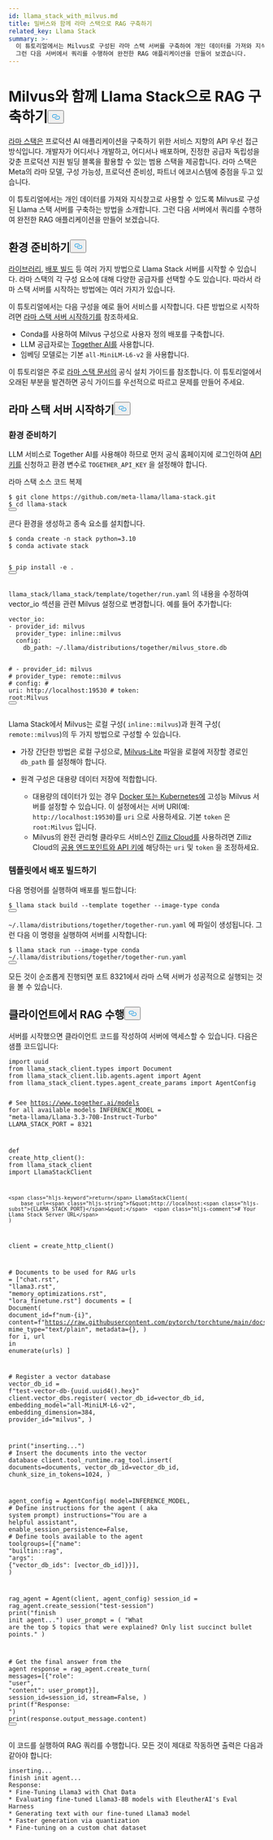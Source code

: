 ```yaml
---
id: llama_stack_with_milvus.md
title: 밀버스와 함께 라마 스택으로 RAG 구축하기
related_key: Llama Stack
summary: >-
  이 튜토리얼에서는 Milvus로 구성된 라마 스택 서버를 구축하여 개인 데이터를 가져와 지식창고로 사용할 수 있도록 하는 방법을 소개합니다.
  그런 다음 서버에서 쿼리를 수행하여 완전한 RAG 애플리케이션을 만들어 보겠습니다.
---
```

<h1 id="Build-RAG-with-Llama-Stack-with-Milvus" class="common-anchor-header">Milvus와 함께 Llama Stack으로 RAG 구축하기<button data-href="#Build-RAG-with-Llama-Stack-with-Milvus" class="anchor-icon" translate="no">
      <svg translate="no"
        aria-hidden="true"
        focusable="false"
        height="20"
        version="1.1"
        viewBox="0 0 16 16"
        width="16"
      >
        <path
          fill="#0092E4"
          fill-rule="evenodd"
          d="M4 9h1v1H4c-1.5 0-3-1.69-3-3.5S2.55 3 4 3h4c1.45 0 3 1.69 3 3.5 0 1.41-.91 2.72-2 3.25V8.59c.58-.45 1-1.27 1-2.09C10 5.22 8.98 4 8 4H4c-.98 0-2 1.22-2 2.5S3 9 4 9zm9-3h-1v1h1c1 0 2 1.22 2 2.5S13.98 12 13 12H9c-.98 0-2-1.22-2-2.5 0-.83.42-1.64 1-2.09V6.25c-1.09.53-2 1.84-2 3.25C6 11.31 7.55 13 9 13h4c1.45 0 3-1.69 3-3.5S14.5 6 13 6z"
        ></path>
      </svg>
    </button></h1><p><a href="https://github.com/meta-llama/llama-stack/tree/main">라마 스택은</a> 프로덕션 AI 애플리케이션을 구축하기 위한 서비스 지향의 API 우선 접근 방식입니다. 개발자가 어디서나 개발하고, 어디서나 배포하며, 진정한 공급자 독립성을 갖춘 프로덕션 지원 빌딩 블록을 활용할 수 있는 범용 스택을 제공합니다. 라마 스택은 Meta의 라마 모델, 구성 가능성, 프로덕션 준비성, 파트너 에코시스템에 중점을 두고 있습니다.</p>
<p>이 튜토리얼에서는 개인 데이터를 가져와 지식창고로 사용할 수 있도록 Milvus로 구성된 Llama 스택 서버를 구축하는 방법을 소개합니다. 그런 다음 서버에서 쿼리를 수행하여 완전한 RAG 애플리케이션을 만들어 보겠습니다.</p>
<h2 id="Preparing-the-Environment" class="common-anchor-header">환경 준비하기<button data-href="#Preparing-the-Environment" class="anchor-icon" translate="no">
      <svg translate="no"
        aria-hidden="true"
        focusable="false"
        height="20"
        version="1.1"
        viewBox="0 0 16 16"
        width="16"
      >
        <path
          fill="#0092E4"
          fill-rule="evenodd"
          d="M4 9h1v1H4c-1.5 0-3-1.69-3-3.5S2.55 3 4 3h4c1.45 0 3 1.69 3 3.5 0 1.41-.91 2.72-2 3.25V8.59c.58-.45 1-1.27 1-2.09C10 5.22 8.98 4 8 4H4c-.98 0-2 1.22-2 2.5S3 9 4 9zm9-3h-1v1h1c1 0 2 1.22 2 2.5S13.98 12 13 12H9c-.98 0-2-1.22-2-2.5 0-.83.42-1.64 1-2.09V6.25c-1.09.53-2 1.84-2 3.25C6 11.31 7.55 13 9 13h4c1.45 0 3-1.69 3-3.5S14.5 6 13 6z"
        ></path>
      </svg>
    </button></h2><p><a href="https://llama-stack.readthedocs.io/en/latest/distributions/importing_as_library.html">라이브러리</a>, <a href="https://llama-stack.readthedocs.io/en/latest/distributions/building_distro.html">배포 빌드</a> 등 여러 가지 방법으로 Llama Stack 서버를 시작할 수 있습니다. 라마 스택의 각 구성 요소에 대해 다양한 공급자를 선택할 수도 있습니다. 따라서 라마 스택 서버를 시작하는 방법에는 여러 가지가 있습니다.</p>
<p>이 튜토리얼에서는 다음 구성을 예로 들어 서비스를 시작합니다. 다른 방법으로 시작하려면 <a href="https://llama-stack.readthedocs.io/en/latest/distributions/index.html">라마 스택 서버 시작하기를</a> 참조하세요.</p>
<ul>
<li>Conda를 사용하여 Milvus 구성으로 사용자 정의 배포를 구축합니다.</li>
<li>LLM 공급자로는 <a href="https://llama-stack.readthedocs.io/en/latest/distributions/self_hosted_distro/together.html#via-conda">Together AI를</a> 사용합니다.</li>
<li>임베딩 모델로는 기본 <code translate="no">all-MiniLM-L6-v2</code> 을 사용합니다.</li>
</ul>
<div class="alert note">
<p>이 튜토리얼은 주로 <a href="https://llama-stack.readthedocs.io/en/latest/index.html">라마 스택 문서의</a> 공식 설치 가이드를 참조합니다. 이 튜토리얼에서 오래된 부분을 발견하면 공식 가이드를 우선적으로 따르고 문제를 만들어 주세요.</p>
</div>
<h2 id="Start-Llama-Stack-Server" class="common-anchor-header">라마 스택 서버 시작하기<button data-href="#Start-Llama-Stack-Server" class="anchor-icon" translate="no">
      <svg translate="no"
        aria-hidden="true"
        focusable="false"
        height="20"
        version="1.1"
        viewBox="0 0 16 16"
        width="16"
      >
        <path
          fill="#0092E4"
          fill-rule="evenodd"
          d="M4 9h1v1H4c-1.5 0-3-1.69-3-3.5S2.55 3 4 3h4c1.45 0 3 1.69 3 3.5 0 1.41-.91 2.72-2 3.25V8.59c.58-.45 1-1.27 1-2.09C10 5.22 8.98 4 8 4H4c-.98 0-2 1.22-2 2.5S3 9 4 9zm9-3h-1v1h1c1 0 2 1.22 2 2.5S13.98 12 13 12H9c-.98 0-2-1.22-2-2.5 0-.83.42-1.64 1-2.09V6.25c-1.09.53-2 1.84-2 3.25C6 11.31 7.55 13 9 13h4c1.45 0 3-1.69 3-3.5S14.5 6 13 6z"
        ></path>
      </svg>
    </button></h2><h3 id="Prepare-the-Environment" class="common-anchor-header">환경 준비하기</h3><p>LLM 서비스로 Together AI를 사용해야 하므로 먼저 공식 홈페이지에 로그인하여 <a href="https://api.together.xyz/settings/api-keys">API 키를</a> 신청하고 환경 변수로 <code translate="no">TOGETHER_API_KEY</code> 을 설정해야 합니다.</p>
<p>라마 스택 소스 코드 복제</p>
<pre><code translate="no" class="language-bash">$ git <span class="hljs-built_in">clone</span> https://github.com/meta-llama/llama-stack.git
$ <span class="hljs-built_in">cd</span> llama-stack
<button class="copy-code-btn"></button></code></pre>
<p>콘다 환경을 생성하고 종속 요소를 설치합니다.</p>
<pre><code translate="no" class="language-bash">$ conda create -n stack python=3.10
$ conda activate stack

$ pip install -e .
<button class="copy-code-btn"></button></code></pre>
<p><code translate="no">llama_stack/llama_stack/template/together/run.yaml</code> 의 내용을 수정하여 vector_io 섹션을 관련 Milvus 설정으로 변경합니다. 예를 들어 추가합니다:</p>
<pre><code translate="no" class="language-yaml"><span class="hljs-attr">vector_io:</span>
<span class="hljs-bullet">-</span> <span class="hljs-attr">provider_id:</span> <span class="hljs-string">milvus</span>
  <span class="hljs-attr">provider_type:</span> <span class="hljs-string">inline::milvus</span>
  <span class="hljs-attr">config:</span>
    <span class="hljs-attr">db_path:</span> <span class="hljs-string">~/.llama/distributions/together/milvus_store.db</span>

<span class="hljs-comment">#  - provider_id: milvus</span>
<span class="hljs-comment">#    provider_type: remote::milvus</span>
<span class="hljs-comment">#    config:</span>
<span class="hljs-comment">#      uri: http://localhost:19530</span>
<span class="hljs-comment">#      token: root:Milvus</span>
<button class="copy-code-btn"></button></code></pre>
<p>Llama Stack에서 Milvus는 로컬 구성( <code translate="no">inline::milvus</code>)과 원격 구성( <code translate="no">remote::milvus</code>)의 두 가지 방법으로 구성할 수 있습니다.</p>
<ul>
<li><p>가장 간단한 방법은 로컬 구성으로, <a href="https://milvus.io/docs/quickstart.md">Milvus-Lite</a> 파일을 로컬에 저장할 경로인 <code translate="no">db_path</code> 를 설정해야 합니다.</p></li>
<li><p>원격 구성은 대용량 데이터 저장에 적합합니다.</p>
<ul>
<li>대용량의 데이터가 있는 경우 <a href="https://milvus.io/docs/quickstart.md">Docker 또는 Kubernetes에</a> 고성능 Milvus 서버를 설정할 수 있습니다. 이 설정에서는 서버 URI(예: <code translate="no">http://localhost:19530</code>)를 <code translate="no">uri</code> 으로 사용하세요. 기본 <code translate="no">token</code> 은 <code translate="no">root:Milvus</code> 입니다.</li>
<li>Milvus의 완전 관리형 클라우드 서비스인 <a href="https://zilliz.com/cloud">Zilliz Cloud를</a> 사용하려면 Zilliz Cloud의 <a href="https://docs.zilliz.com/docs/on-zilliz-cloud-console#free-cluster-details">공용 엔드포인트와 API 키에</a> 해당하는 <code translate="no">uri</code> 및 <code translate="no">token</code> 을 조정하세요.</li>
</ul></li>
</ul>
<h3 id="Build-distribution-from-the-template" class="common-anchor-header">템플릿에서 배포 빌드하기</h3><p>다음 명령어를 실행하여 배포를 빌드합니다:</p>
<pre><code translate="no" class="language-bash">$ llama stack build --template together --image-type conda
<button class="copy-code-btn"></button></code></pre>
<p><code translate="no">~/.llama/distributions/together/together-run.yaml</code> 에 파일이 생성됩니다. 그런 다음 이 명령을 실행하여 서버를 시작합니다:</p>
<pre><code translate="no" class="language-bash">$ llama stack run --image-type conda ~/.llama/distributions/together/together-run.yaml
<button class="copy-code-btn"></button></code></pre>
<p>모든 것이 순조롭게 진행되면 포트 8321에서 라마 스택 서버가 성공적으로 실행되는 것을 볼 수 있습니다.</p>
<h2 id="Perform-RAG-from-client" class="common-anchor-header">클라이언트에서 RAG 수행<button data-href="#Perform-RAG-from-client" class="anchor-icon" translate="no">
      <svg translate="no"
        aria-hidden="true"
        focusable="false"
        height="20"
        version="1.1"
        viewBox="0 0 16 16"
        width="16"
      >
        <path
          fill="#0092E4"
          fill-rule="evenodd"
          d="M4 9h1v1H4c-1.5 0-3-1.69-3-3.5S2.55 3 4 3h4c1.45 0 3 1.69 3 3.5 0 1.41-.91 2.72-2 3.25V8.59c.58-.45 1-1.27 1-2.09C10 5.22 8.98 4 8 4H4c-.98 0-2 1.22-2 2.5S3 9 4 9zm9-3h-1v1h1c1 0 2 1.22 2 2.5S13.98 12 13 12H9c-.98 0-2-1.22-2-2.5 0-.83.42-1.64 1-2.09V6.25c-1.09.53-2 1.84-2 3.25C6 11.31 7.55 13 9 13h4c1.45 0 3-1.69 3-3.5S14.5 6 13 6z"
        ></path>
      </svg>
    </button></h2><p>서버를 시작했으면 클라이언트 코드를 작성하여 서버에 액세스할 수 있습니다. 다음은 샘플 코드입니다:</p>
<pre><code translate="no" class="language-python"><span class="hljs-keyword">import</span> uuid
<span class="hljs-keyword">from</span> llama_stack_client.types <span class="hljs-keyword">import</span> Document
<span class="hljs-keyword">from</span> llama_stack_client.lib.agents.agent <span class="hljs-keyword">import</span> Agent
<span class="hljs-keyword">from</span> llama_stack_client.types.agent_create_params <span class="hljs-keyword">import</span> AgentConfig

<span class="hljs-comment"># See https://www.together.ai/models for all available models</span>
INFERENCE_MODEL = <span class="hljs-string">&quot;meta-llama/Llama-3.3-70B-Instruct-Turbo&quot;</span>
LLAMA_STACK_PORT = <span class="hljs-number">8321</span>


<span class="hljs-keyword">def</span> <span class="hljs-title function_">create_http_client</span>():
    <span class="hljs-keyword">from</span> llama_stack_client <span class="hljs-keyword">import</span> LlamaStackClient

    <span class="hljs-keyword">return</span> LlamaStackClient(
        base_url=<span class="hljs-string">f&quot;http://localhost:<span class="hljs-subst">{LLAMA_STACK_PORT}</span>&quot;</span>  <span class="hljs-comment"># Your Llama Stack Server URL</span>
    )


client = create_http_client()

<span class="hljs-comment"># Documents to be used for RAG</span>
urls = [<span class="hljs-string">&quot;chat.rst&quot;</span>, <span class="hljs-string">&quot;llama3.rst&quot;</span>, <span class="hljs-string">&quot;memory_optimizations.rst&quot;</span>, <span class="hljs-string">&quot;lora_finetune.rst&quot;</span>]
documents = [
    Document(
        document_id=<span class="hljs-string">f&quot;num-<span class="hljs-subst">{i}</span>&quot;</span>,
        content=<span class="hljs-string">f&quot;https://raw.githubusercontent.com/pytorch/torchtune/main/docs/source/tutorials/<span class="hljs-subst">{url}</span>&quot;</span>,
        mime_type=<span class="hljs-string">&quot;text/plain&quot;</span>,
        metadata={},
    )
    <span class="hljs-keyword">for</span> i, url <span class="hljs-keyword">in</span> <span class="hljs-built_in">enumerate</span>(urls)
]

<span class="hljs-comment"># Register a vector database</span>
vector_db_id = <span class="hljs-string">f&quot;test-vector-db-<span class="hljs-subst">{uuid.uuid4().<span class="hljs-built_in">hex</span>}</span>&quot;</span>
client.vector_dbs.register(
    vector_db_id=vector_db_id,
    embedding_model=<span class="hljs-string">&quot;all-MiniLM-L6-v2&quot;</span>,
    embedding_dimension=<span class="hljs-number">384</span>,
    provider_id=<span class="hljs-string">&quot;milvus&quot;</span>,
)

<span class="hljs-built_in">print</span>(<span class="hljs-string">&quot;inserting...&quot;</span>)
<span class="hljs-comment"># Insert the documents into the vector database</span>
client.tool_runtime.rag_tool.insert(
    documents=documents, vector_db_id=vector_db_id, chunk_size_in_tokens=<span class="hljs-number">1024</span>,
)

agent_config = AgentConfig(
    model=INFERENCE_MODEL,
    <span class="hljs-comment"># Define instructions for the agent ( aka system prompt)</span>
    instructions=<span class="hljs-string">&quot;You are a helpful assistant&quot;</span>,
    enable_session_persistence=<span class="hljs-literal">False</span>,
    <span class="hljs-comment"># Define tools available to the agent</span>
    toolgroups=[{<span class="hljs-string">&quot;name&quot;</span>: <span class="hljs-string">&quot;builtin::rag&quot;</span>, <span class="hljs-string">&quot;args&quot;</span>: {<span class="hljs-string">&quot;vector_db_ids&quot;</span>: [vector_db_id]}}],
)

rag_agent = Agent(client, agent_config)
session_id = rag_agent.create_session(<span class="hljs-string">&quot;test-session&quot;</span>)
<span class="hljs-built_in">print</span>(<span class="hljs-string">&quot;finish init agent...&quot;</span>)
user_prompt = (
    <span class="hljs-string">&quot;What are the top 5 topics that were explained? Only list succinct bullet points.&quot;</span>
)

<span class="hljs-comment"># Get the final answer from the agent</span>
response = rag_agent.create_turn(
    messages=[{<span class="hljs-string">&quot;role&quot;</span>: <span class="hljs-string">&quot;user&quot;</span>, <span class="hljs-string">&quot;content&quot;</span>: user_prompt}],
    session_id=session_id,
    stream=<span class="hljs-literal">False</span>,
)
<span class="hljs-built_in">print</span>(<span class="hljs-string">f&quot;Response: &quot;</span>)
<span class="hljs-built_in">print</span>(response.output_message.content)
<button class="copy-code-btn"></button></code></pre>
<p>이 코드를 실행하여 RAG 쿼리를 수행합니다. 모든 것이 제대로 작동하면 출력은 다음과 같아야 합니다:</p>
<pre><code translate="no" class="language-log">inserting...
finish init agent...
Response: 
* Fine-Tuning Llama3 with Chat Data
* Evaluating fine-tuned Llama3-8B models with EleutherAI's Eval Harness
* Generating text with our fine-tuned Llama3 model
* Faster generation via quantization
* Fine-tuning on a custom chat dataset
</code></pre>

